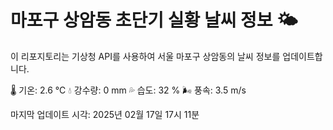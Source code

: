
# 마포구 상암동 초단기 실황 날씨 정보 🌤️

이 리포지토리는 기상청 API를 사용하여 서울 마포구 상암동의 날씨 정보를 업데이트합니다. 

🌡️ 기온: 2.6 ℃
💧 강수량: 0 mm
💦 습도: 32 %
🌬️ 풍속: 3.5 m/s

마지막 업데이트 시각: 2025년 02월 17일 17시 11분    
